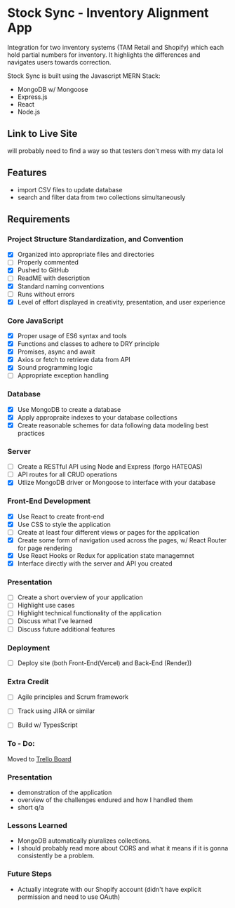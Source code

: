 # Stock Sync - Inventory Alignment App
Integration for two inventory systems (TAM Retail and Shopify) which each hold partial numbers for inventory. It highlights the differences and navigates users towards correction. 

Stock Sync is built using the Javascript MERN Stack:
- MongoDB w/ Mongoose
- Express.js
- React
- Node.js

## Link to Live Site
will probably need to find a way so that testers don't mess with my data lol

## Features
- import CSV files to update database
- search and filter data from two collections simultaneously

## Requirements
### Project Structure Standardization, and Convention
- [X] Organized into appropriate files and directories
- [ ] Properly commented
- [X] Pushed to GitHub
- [ ] ReadME with description 
- [X] Standard naming conventions
- [ ] Runs without errors
- [X] Level of effort displayed in creativity, presentation, and user experience
### Core JavaScript
- [X] Proper usage of ES6 syntax and tools
- [X] Functions and classes to adhere to DRY principle
- [X] Promises, async and await
- [X] Axios or fetch to retrieve data from API
- [X] Sound programming logic
- [ ] Appropriate exception handling
### Database
- [X] Use MongoDB to create a database
- [X] Apply appropraite indexes to your database collections
- [X] Create reasonable schemes for data following data modeling best practices
### Server
- [ ] Create a RESTful API using Node and Express (forgo HATEOAS)
- [ ] API routes for all CRUD operations
- [X] Utlize MongoDB driver or Mongoose to interface with your database
### Front-End Development
- [X] Use React to create front-end
- [X] Use CSS to style the application
- [ ] Create at least four different views or pages for the application
- [X] Create some form of navigation used across the pages, w/ React Router for page rendering
- [X] Use React Hooks or Redux for application state managemnet
- [X] Interface directly with the server and API you created 
### Presentation
- [ ] Create a short overview of your application
- [ ] Highlight use cases
- [ ] Highlight technical functionality of the application
- [ ] Discuss what I've learned
- [ ] Discuss future additional features
### Deployment
- [ ] Deploy site (both Front-End(Vercel) and Back-End (Render))
### Extra Credit 
- [ ] Agile principles and Scrum framework
- [ ] Track using JIRA or similar
- [ ] Build w/ TypesScript 


### To - Do:
Moved to [Trello Board](https://trello.com/invite/b/6709845087f63a995eb30e14/ATTId405e7caa0f3d17d0aba2622b474e1f0A44D44C9/stocksync)
  
### Presentation
- demonstration of the application
- overview of the challenges endured and how I handled them
- short q/a

### Lessons Learned
- MongoDB automatically pluralizes collections.
- I should probably read more about CORS and what it means if it is gonna consistently be a problem.

### Future Steps
- Actually integrate with our Shopify account (didn't have explicit permission and need to use OAuth)
